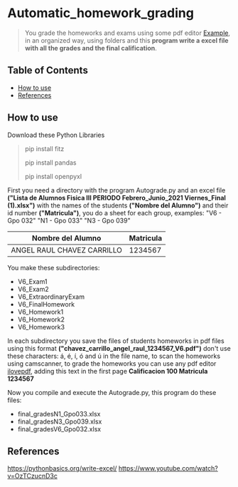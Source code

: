 # Automatic_homework_grading
> You grade the homeworks and exams using some pdf editor [Example](https://www.ilovepdf.com/es/editar-pdf), in an organized way, using folders and this **program write a excel file with all the grades and the final calification**.

## Table of Contents
* [How to use](#How-to-use)
* [References](#References)
<!-- * [License](#license) -->

## How to use
Download these Python Libraries
> pip install fitz
> 
> pip install pandas
> 
> pip install openpyxl


First you need a directory with the program Autograde.py and an excel file **("Lista de Alumnos Fisica III PERIODO Febrero_Junio_2021 Viernes_Final (1).xlsx")** with the names of the students **("Nombre del Alumno")** and their id number **("Matricula")**, you do a sheet for each group, examples: "V6 - Gpo 032" "N1 - Gpo 033" "N3 - Gpo 039"

Nombre del Alumno | Matricula 
--- | --- 
ANGEL RAUL CHAVEZ CARRILLO| 1234567 

You make these subdirectories:
* V6_Exam1
* V6_Exam2
* V6_ExtraordinaryExam
* V6_FinalHomework
* V6_Homework1
* V6_Homework2
* V6_Homework3

In each subdirectory you save the files of students homeworks in pdf files using this format **("chavez_carrillo_angel_raul_1234567_V6.pdf")** don't use these characters: á, é, í, ó  and ú in the file name, to scan the homeworks using camscanner, to grade the homeworks you can use any pdf editor [ilovepdf](https://www.ilovepdf.com/es/editar-pdf), adding this text in the first page **Calificacion 100
Matricula 1234567**

Now you compile and execute the Autograde.py, this program do these files:
* final_gradesN1_Gpo033.xlsx
* final_gradesN3_Gpo039.xlsx
* final_gradesV6_Gpo032.xlsx

## References
https://pythonbasics.org/write-excel/
https://www.youtube.com/watch?v=OzTCzucnD3c
